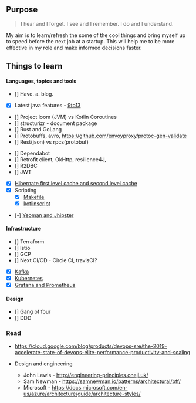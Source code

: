 ## Purpose

> I hear and I forget. I see and I remember. I do and I understand.

My aim is to learn/refresh the some of the cool things and bring myself up to speed before the next job at a startup. This will help me to be more effective in my role and make informed decisions faster.

## Things to learn
#### Languages, topics and tools
* [] Have. a. blog.
* [x] Latest java features - [9to13](./Java-9-to-13.md)
* [] Project loom (JVM) vs Kotlin Coroutines
* [] structurizr - document package
* [] Rust and GoLang
* [] Protobuffs, avro, https://github.com/envoyproxy/protoc-gen-validate
* [] Rest(json) vs rpcs(protobuf)
- [] Dependabot
- [] Retrofit client, OkHttp, resilience4J, 
- [] R2DBC
- [] JWT
* [x] [Hibernate first level cache and second level cache](./Notes.md#Hibernate---1st-level-and-2nd-level-cache)
* [x] Scripting 
    - [x] [Makefile](./Notes.md#make-and-makefiles)
    - [x] [kotlinscript](./KotlinScripts.md)
* [-] [Yeoman and Jhipster](./Notes.md#yeoman-and-jhipster)

#### Infrastructure
* [] Terraform
* [] Istio
* [] GCP
* [] Next CI/CD - Circle CI, travisCI?
* [x] [Kafka](./kafka.md)
* [x] [Kubernetes](./k8s.md)
* [x] [Grafana and Prometheus](./Grafana-and-Prometheus.md)

#### Design
* [] Gang of four
* [] DDD

### Read 
* https://cloud.google.com/blog/products/devops-sre/the-2019-accelerate-state-of-devops-elite-performance-productivity-and-scaling

* Design and engineering
    - John Lewis - http://engineering-principles.onejl.uk/
    - Sam Newman - https://samnewman.io/patterns/architectural/bff/
    - Microsoft - https://docs.microsoft.com/en-us/azure/architecture/guide/architecture-styles/
